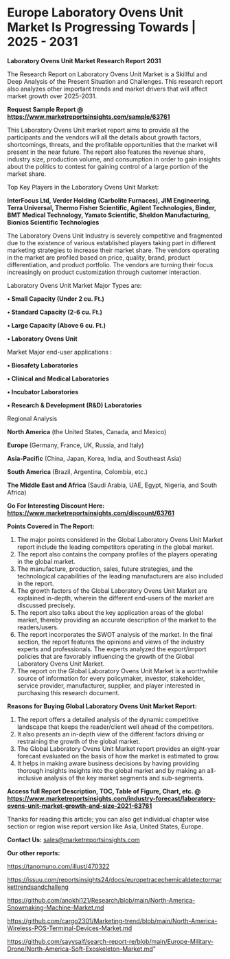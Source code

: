 # Europe Laboratory Ovens Unit Market Is Progressing Towards | 2025 - 2031

<strong>Laboratory Ovens Unit Market Research Report 2031</strong>

The Research Report on Laboratory Ovens Unit Market is a Skillful and Deep Analysis of the Present Situation and Challenges. This research report also analyzes other important trends and market drivers that will affect market growth over 2025-2031.

<strong>Request Sample Report @ <a href=https://www.marketreportsinsights.com/sample/63761>https://www.marketreportsinsights.com/sample/63761</a></strong>

This Laboratory Ovens Unit market report aims to provide all the participants and the vendors will all the details about growth factors, shortcomings, threats, and the profitable opportunities that the market will present in the near future. The report also features the revenue share, industry size, production volume, and consumption in order to gain insights about the politics to contest for gaining control of a large portion of the market share.

Top Key Players in the Laboratory Ovens Unit Market:

<strong>InterFocus Ltd, Verder Holding (Carbolite Furnaces), JIM Engineering, Terra Universal, Thermo Fisher Scientific, Agilent Technologies, Binder, BMT Medical Technology, Yamato Scientific, Sheldon Manufacturing, Bionics Scientific Technologies</strong>

The Laboratory Ovens Unit Industry is severely competitive and fragmented due to the existence of various established players taking part in different marketing strategies to increase their market share. The vendors operating in the market are profiled based on price, quality, brand, product differentiation, and product portfolio. The vendors are turning their focus increasingly on product customization through customer interaction.

Laboratory Ovens Unit Market Major Types are:

<strong>• Small Capacity (Under 2 cu. Ft.)

• Standard Capacity (2-6 cu. Ft.)

• Large Capacity (Above 6 cu. Ft.)

• Laboratory Ovens Unit</strong>

Market Major end-user applications :

<strong>• Biosafety Laboratories

• Clinical and Medical Laboratories

• Incubator Laboratories

• Research & Development (R&D) Laboratories</strong>

Regional Analysis

</u><strong><b>North America</b></strong> (the United States, Canada, and Mexico)

<strong><b>Europe </b></strong>(Germany, France, UK, Russia, and Italy)

<strong><b>Asia-Pacific</b></strong> (China, Japan, Korea, India, and Southeast Asia)

<strong><b>South America</b></strong> (Brazil, Argentina, Colombia, etc.)

<strong><b>The Middle East and Africa</b></strong> (Saudi Arabia, UAE, Egypt, Nigeria, and South Africa)

<strong>Go For Interesting Discount Here: <a href=https://www.marketreportsinsights.com/discount/63761>https://www.marketreportsinsights.com/discount/63761</a></strong>

<strong>Points Covered in The Report:</strong>
<ol>
  <li>The major points considered in the Global Laboratory Ovens Unit Market report include the leading competitors operating in the global market.</li>
  <li>The report also contains the company profiles of the players operating in the global market.</li>
  <li>The manufacture, production, sales, future strategies, and the technological capabilities of the leading manufacturers are also included in the report.</li>
  <li>The growth factors of the Global Laboratory Ovens Unit Market are explained in-depth, wherein the different end-users of the market are discussed precisely.</li>
  <li>The report also talks about the key application areas of the global market, thereby providing an accurate description of the market to the readers/users.</li>
  <li>The report incorporates the SWOT analysis of the market. In the final section, the report features the opinions and views of the industry experts and professionals. The experts analyzed the export/import policies that are favorably influencing the growth of the Global Laboratory Ovens Unit Market.</li>
  <li>The report on the Global Laboratory Ovens Unit Market is a worthwhile source of information for every policymaker, investor, stakeholder, service provider, manufacturer, supplier, and player interested in purchasing this research document.</li>
</ol>
<strong>Reasons for Buying Global Laboratory Ovens Unit Market Report:</strong>

<ol>
  <li>The report offers a detailed analysis of the dynamic competitive landscape that keeps the reader/client well ahead of the competitors.</li>
  <li>It also presents an in-depth view of the different factors driving or restraining the growth of the global market.</li>
  <li>The Global Laboratory Ovens Unit Market report provides an eight-year forecast evaluated on the basis of how the market is estimated to grow.</li>
  <li>It helps in making aware business decisions by having providing thorough insights insights into the global market and by making an all-inclusive analysis of the key market segments and sub-segments.</li>
</ol>
<strong>Access full Report Description, TOC, Table of Figure, Chart, etc. @ <a href=https://www.marketreportsinsights.com/industry-forecast/laboratory-ovens-unit-market-growth-and-size-2021-63761>https://www.marketreportsinsights.com/industry-forecast/laboratory-ovens-unit-market-growth-and-size-2021-63761</a></strong>


Thanks for reading this article; you can also get individual chapter wise section or region wise report version like Asia, United States, Europe.

<strong>Contact Us:</strong>
sales@marketreportsinsights.com

<strong>Our other reports:</strong>

<a href=https://tanomuno.com/illust/470322>https://tanomuno.com/illust/470322</a>

<a href=https://issuu.com/reportsinsights24/docs/europetracechemicaldetectormarkettrendsandchalleng>https://issuu.com/reportsinsights24/docs/europetracechemicaldetectormarkettrendsandchalleng</a>

<a href=https://github.com/anokhi121/Research/blob/main/North-America-Snowmaking-Machine-Market.md>https://github.com/anokhi121/Research/blob/main/North-America-Snowmaking-Machine-Market.md</a>

<a href=https://github.com/cargo2301/Marketing-trend/blob/main/North-America-Wireless-POS-Terminal-Devices-Market.md>https://github.com/cargo2301/Marketing-trend/blob/main/North-America-Wireless-POS-Terminal-Devices-Market.md</a>

<a href=https://github.com/sayysaif/search-report-re/blob/main/Europe-Military-Drone/North-America-Soft-Exoskeleton-Market.md>https://github.com/sayysaif/search-report-re/blob/main/Europe-Military-Drone/North-America-Soft-Exoskeleton-Market.md</a>"
